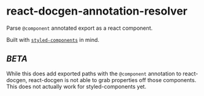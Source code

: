 # react-docgen-annotation-resolver

Parse `@component` annotated export as a react component.

Built with [`styled-components`][sc] in mind.

## *BETA*
While this does add exported paths with the `@component` annotation to
react-docgen, react-docgen is not able to grab properties off those components.
This does not actually work for styled-components yet.

[sc]: https://styled-components.com

